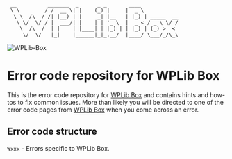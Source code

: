 ```
 __          _______  _      _ _       ____
 \ \        / /  __ \| |    (_) |     |  _ \
  \ \  /\  / /| |__) | |     _| |__   | |_) | _____  __
   \ \/  \/ / |  ___/| |    | | '_ \  |  _ < / _ \ \/ /
    \  /\  /  | |    | |____| | |_) | | |_) | (_) >  <
     \/  \/   |_|    |______|_|_.__/  |____/ \___/_/\_\
```

![WPLib-Box](https://github.com/wplib/box-scripts/blob/master/docs/WPLib-Box-100x.png)

# Error code repository for WPLib Box
This is the error code repository for [WPLib Box](https://github.com/wplib/wplib-box) and contains hints and how-tos to fix common issues.
More than likely you will be directed to one of the error code pages from [WPLib Box](https://github.com/wplib/wplib-box) when you come across an error.

## Error code structure
`Wxxx` - Errors specific to WPLib Box.


